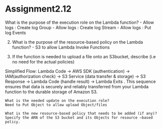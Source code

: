 # Assignment2.12
What is the purpose of the execution role on the Lambda function?
        - Allow logs : Create log Group
        - Allow logs : Create log Stream
        - Allow logs : Put log Events

2. What is the purpose of the resource-based policy on the Lambda function?
        - S3 to allow Lambda Invoke Functions

3. If the function is needed to upload a file onto an S3bucket, describe (i.e no need for the actual policies)
   
Simplified Flow:
Lambda Code -> AWS SDK (authentication) -> IAM(authorization check) -> S3 Service (data transfer & storage) -> 
S3 Response -> Lambda Code (handle result) -> Lambda Exits .
This sequence ensures that data is securely and reliably transferred from your Lambda function to the durable storage of Amazon S3.

    What is the needed update on the execution role?
    Need to Put Object to allow upload Object/files 
     
    What is the new resource-based policy that needs to be added (if any)?
    Specify the ARN of the S3 bucket and its Objects for resource –based policy.





